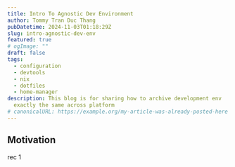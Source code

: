 ```yaml
---
title: Intro To Agnostic Dev Environment
author: Tommy Tran Duc Thang
pubDatetime: 2024-11-03T01:18:29Z
slug: intro-agnostic-dev-env
featured: true
# ogImage: ""
draft: false
tags:
  - configuration
  - devtools
  - nix
  - dotfiles
  - home-manager
description: This blog is for sharing how to archive development env
  exactly the same across platform
# canonicalURL: https://example.org/my-article-was-already-posted-here
---
```


## Motivation

rec 1

